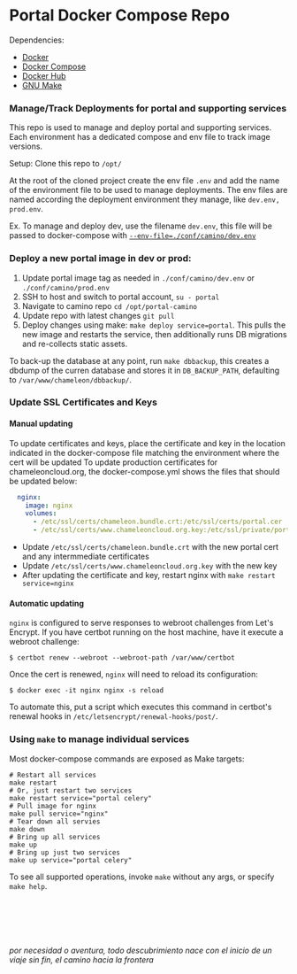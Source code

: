 # Portal Docker Compose Repo

Dependencies:

- [Docker](https://docs.docker.com/)
- [Docker Compose](https://docs.docker.com/compose/)
- [Docker Hub](https://hub.docker.com/orgs/chameleoncloud/repositories)
- [GNU Make](https://www.gnu.org/software/make/)

### Manage/Track Deployments for portal and supporting services

This repo is used to manage and deploy portal and supporting services.
Each environment has a dedicated compose and env file to track image versions.

Setup:
Clone this repo to `/opt/`

At the root of the cloned project create the env file `.env` and add the name of the environment file to be used to manage deployments. The env files are named according the deployment environment they manage, like `dev.env, prod.env`.

Ex. To manage and deploy dev, use the filename `dev.env`, this file will be passed to docker-compose with [`--env-file=./conf/camino/dev.env`](https://docs.docker.com/compose/environment-variables/)

### Deploy a new portal image in dev or prod:

1. Update portal image tag as needed in `./conf/camino/dev.env` or `./conf/camino/prod.env`
2. SSH to host and switch to portal account, `su - portal`
3. Navigate to camino repo `cd /opt/portal-camino`
4. Update repo with latest changes `git pull`
5. Deploy changes using make: `make deploy service=portal`. This pulls the new image and restarts the service, then additionally runs DB migrations and re-collects static assets.

To back-up the database at any point, run `make dbbackup`, this creates a dbdump of the curren database and stores it in `DB_BACKUP_PATH`, defaulting to `/var/www/chameleon/dbbackup/`.

### Update SSL Certificates and Keys

#### Manual updating

To update certificates and keys, place the certificate and key in the location indicated in the docker-compose file matching the environment where the cert will be updated
To update production certificates for chameleoncloud.org, the docker-compose.yml shows the files that should be updated below:

```yaml
  nginx:
    image: nginx
    volumes:
      - /etc/ssl/certs/chameleon.bundle.crt:/etc/ssl/certs/portal.cer
      - /etc/ssl/certs/www.chameleoncloud.org.key:/etc/ssl/private/portal.key
```

- Update `/etc/ssl/certs/chameleon.bundle.crt` with the new portal cert and any intermmediate certificates
- Update `/etc/ssl/certs/www.chameleoncloud.org.key` with the new key
- After updating the certificate and key, restart nginx with `make restart service=nginx`

#### Automatic updating

`nginx` is configured to serve responses to webroot challenges from Let's Encrypt. 
If you have certbot running on the host machine, have it execute a webroot challenge:
```shell
$ certbot renew --webroot --webroot-path /var/www/certbot
```

Once the cert is renewed, `nginx` will need to reload its configuration:
```shell
$ docker exec -it nginx nginx -s reload
```
To automate this, put a script which executes this command in certbot's renewal hooks 
in `/etc/letsencrypt/renewal-hooks/post/`.

### Using `make` to manage individual services

Most docker-compose commands are exposed as Make targets:

```shell
# Restart all services
make restart
# Or, just restart two services
make restart service="portal celery"
# Pull image for nginx
make pull service="nginx"
# Tear down all servies
make down
# Bring up all services
make up
# Bring up just two services
make up service="portal celery"
```

To see all supported operations, invoke `make` without any args, or specify
`make help`.

<br /><br /><br /><br /><br />
_por necesidad o aventura, todo descubrimiento nace con el inicio de un viaje sin fin, el camino hacia la frontera_
